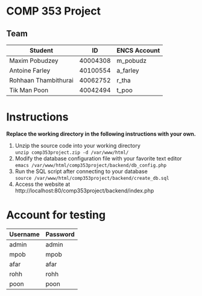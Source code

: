 # COMP 353 Project

## Team
| Student              | ID       | ENCS Account |
|----------------------|----------|--------------|
| Maxim Pobudzey       | 40004308 | m\_pobudz    |
|  Antoine Farley      | 40100554 | a\_farley    |
| Rohhaan Thambithurai | 40062752 | r\_tha       |
| Tik Man Poon         | 40042494 | t\_poo       |

# Instructions
**Replace the working directory in the following instructions with your own.**
1. Unzip the source code into your working directory   
`unzip comp353project.zip -d /var/www/html/`  
2. Modify the database configuration file with your favorite text editor  
`emacs /var/www/html/comp353project/backend/db_config.php`
3. Run the SQL script after connecting to your database  
`source /var/www/html/comp353project/backend/create_db.sql`
4. Access the website at http://localhost:80/comp353project/backend/index.php

# Account for testing
| Username | Password |
|----------|----------|
| admin    | admin    |
| mpob     | mpob     |
| afar     | afar     |
| rohh     | rohh     |
| poon     | poon     |